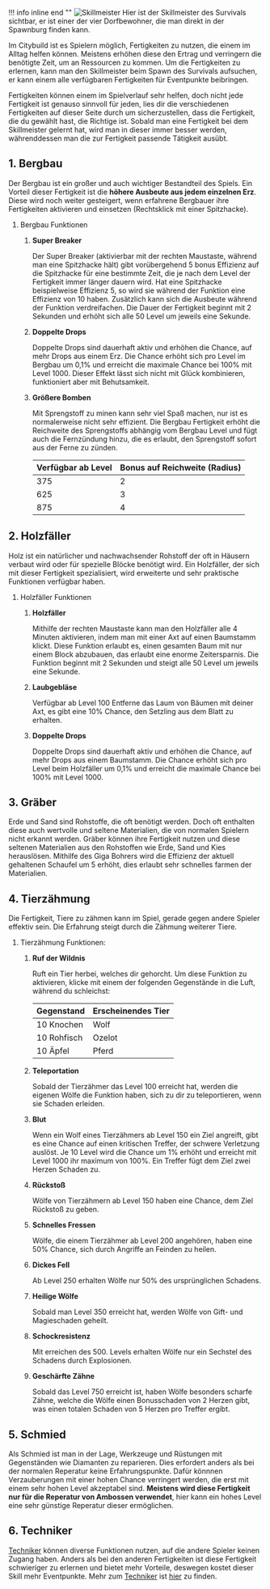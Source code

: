 
!!! info inline end ""
    ![Skillmeister](https://files.steempeak.com/file/steempeak/skyroad-wiki/Ye61I2zf-2019-12-18_15.04.45.png)
    Hier ist der Skillmeister des Survivals sichtbar, er ist einer der vier Dorfbewohner, die man direkt in der Spawnburg finden kann.


Im Citybuild ist es Spielern möglich, Fertigkeiten zu nutzen, die einem im Alltag helfen können. Meistens erhöhen diese den Ertrag und verringern die benötigte Zeit, um an Ressourcen zu kommen.
Um die Fertigkeiten zu erlernen, kann man den Skillmeister beim Spawn des Survivals aufsuchen, er kann einem alle verfügbaren Fertigkeiten für Eventpunkte beibringen.

Fertigkeiten können einem im Spielverlauf sehr helfen, doch nicht jede Fertigkeit ist genauso sinnvoll für jeden, lies dir die verschiedenen Fertigkeiten auf dieser Seite durch um sicherzustellen, dass die Fertigkeit, die du gewählt hast, die Richtige ist.
Sobald man eine Fertigkeit bei dem Skillmeister gelernt hat, wird man in dieser immer besser werden, währenddessen man die zur Fertigkeit passende Tätigkeit ausübt.

## 1. Bergbau
Der Bergbau ist ein großer und auch wichtiger Bestandteil des Spiels. Ein Vorteil dieser Fertigkeit ist die **höhere Ausbeute aus jedem einzelnen Erz**. Diese wird noch weiter gesteigert, wenn erfahrene Bergbauer ihre Fertigkeiten aktivieren und einsetzen (Rechtsklick mit einer Spitzhacke).

1. Bergbau Funktionen
    1. **Super Breaker**
	
        Der Super Breaker (aktivierbar mit der rechten Maustaste, während man eine Spitzhacke hält) gibt vorübergehend 5 bonus Effizienz auf die Spitzhacke für eine bestimmte Zeit, die je nach dem Level der Fertigkeit immer länger dauern wird. Hat eine Spitzhacke beispielweise Effizienz 5, so wird sie während der Funktion eine Effizienz von 10 haben. Zusätzlich kann sich die Ausbeute während der Funktion verdreifachen. Die Dauer der Fertigkeit beginnt mit 2 Sekunden und erhöht sich alle 50 Level um jeweils eine Sekunde.
		
    2. **Doppelte Drops**
	
        Doppelte Drops sind dauerhaft aktiv und erhöhen die Chance, auf mehr Drops aus einem Erz. Die Chance erhöht sich pro Level im Bergbau um 0,1% und erreicht die maximale Chance bei 100% mit Level 1000. Dieser Effekt lässt sich nicht mit Glück kombinieren, funktioniert aber mit Behutsamkeit.
		
    3. **Größere Bomben**
	
        Mit Sprengstoff zu minen kann sehr viel Spaß machen, nur ist es normalerweise nicht sehr effizient. Die Bergbau Fertigkeit erhöht die Reichweite des Sprengstoffs abhängig vom Bergbau Level und fügt auch die Fernzündung hinzu, die es erlaubt, den Sprengstoff sofort aus der Ferne zu zünden.

        | Verfügbar ab Level | Bonus auf Reichweite (Radius) |
        | :-- | :--- |
        | 375 | 2 |
        | 625 | 3 |
        | 875 | 4 |

## 2. Holzfäller
Holz ist ein natürlicher und nachwachsender Rohstoff der oft in Häusern verbaut wird oder für spezielle Blöcke benötigt wird. Ein Holzfäller, der sich mit dieser Fertigkeit spezialisiert, wird erweiterte und sehr praktische Funktionen verfügbar haben.

1. Holzfäller Funktionen

    1. **Holzfäller**

        Mithilfe der rechten Maustaste kann man den Holzfäller alle 4 Minuten aktivieren, indem man mit einer Axt auf einen Baumstamm klickt. Diese Funktion erlaubt es, einen gesamten Baum mit nur einem Block abzubauen, das erlaubt eine enorme Zeitersparnis.
        Die Funktion beginnt mit 2 Sekunden und steigt alle 50 Level um jeweils eine Sekunde.

    2. **Laubgebläse**

        Verfügbar ab Level 100
        Entferne das Laum von Bäumen mit deiner Axt, es gibt eine 10% Chance, den Setzling aus dem Blatt zu erhalten.

    3. **Doppelte Drops**

        Doppelte Drops sind dauerhaft aktiv und erhöhen die Chance, auf mehr Drops aus einem Baumstamm. Die Chance erhöht sich pro Level beim Holzfäller um 0,1% und erreicht die maximale Chance bei 100% mit Level 1000.

## 3. Gräber
Erde und Sand sind Rohstoffe, die oft benötigt werden. Doch oft enthalten diese auch wertvolle und seltene Materialien, die von normalen Spielern nicht erkannt werden. Gräber können ihre Fertigkeit nutzen und diese seltenen Materialien aus den Rohstoffen wie Erde, Sand und Kies herauslösen.
Mithilfe des Giga Bohrers wird die Effizienz der aktuell gehaltenen Schaufel um 5 erhöht, dies erlaubt sehr schnelles farmen der Materialien.

## 4. Tierzähmung
Die Fertigkeit, Tiere zu zähmen kann im Spiel, gerade gegen andere Spieler effektiv sein. Die Erfahrung steigt durch die Zähmung weiterer Tiere.

1. Tierzähmung Funktionen:
    1. **Ruf der Wildnis**
	
        Ruft ein Tier herbei, welches dir gehorcht. Um diese Funktion zu aktivieren, klicke mit einem der folgenden Gegenstände in die Luft, während du schleichst:
		
        | Gegenstand | Erscheinendes Tier |
        | :-- | :--- |
        | 10 Knochen | Wolf |
        | 10 Rohfisch | Ozelot |
        | 10 Äpfel | Pferd |
	
    2. **Teleportation**
	
        Sobald der Tierzähmer das Level 100 erreicht hat, werden die eigenen Wölfe die Funktion haben, sich zu dir zu teleportieren, wenn sie Schaden erleiden.
	
    3. **Blut**
	
        Wenn ein Wolf eines Tierzähmers ab Level 150 ein Ziel angreift, gibt es eine Chance auf einen kritischen Treffer, der schwere Verletzung auslöst. Je 10 Level wird die Chance um 1% erhöht und erreicht mit Level 1000 ihr maximum von 100%. Ein Treffer fügt dem Ziel zwei Herzen Schaden zu.
	
    4. **Rückstoß**
	
        Wölfe von Tierzähmern ab Level 150 haben eine Chance, dem Ziel Rückstoß zu geben.
	
    5. **Schnelles Fressen**
	
        Wölfe, die einem Tierzähmer ab Level 200 angehören, haben eine 50% Chance, sich durch Angriffe an Feinden zu heilen.
	
    6. **Dickes Fell**
	
        Ab Level 250 erhalten Wölfe nur 50% des ursprünglichen Schadens.
	
    7. **Heilige Wölfe**
	
        Sobald man Level 350 erreicht hat, werden Wölfe von Gift- und Magieschaden geheilt.
	
    8. **Schockresistenz**
	
        Mit erreichen des 500. Levels erhalten Wölfe nur ein Sechstel des Schadens durch Explosionen.
	
    9. **Geschärfte Zähne**
	
        Sobald das Level 750 erreicht ist, haben Wölfe besonders scharfe Zähne, welche die Wölfe einen Bonusschaden von 2 Herzen gibt, was einen totalen Schaden von 5 Herzen pro Treffer ergibt.

## 5. Schmied
Als Schmied ist man in der Lage, Werkzeuge und Rüstungen mit Gegenständen wie Diamanten zu reparieren. Dies erfordert anders als bei der normalen Reperatur keine Erfahrungspunkte. Dafür könnnen Verzauberungen mit einer hohen Chance verringert werden, die erst mit einem sehr hohen Level akzeptabel sind. **Meistens wird diese Fertigkeit nur für die Reperatur von Ambossen verwendet**, hier kann ein hohes Level eine sehr günstige Reperatur dieser ermöglichen.

## 6. Techniker
[Techniker](citybuild_techniker.md) können diverse Funktionen nutzen, auf die andere Spieler keinen Zugang haben. Anders als bei den anderen Fertigkeiten ist diese Fertigkeit schwieriger zu erlernen und bietet mehr Vorteile, deswegen kostet dieser Skill mehr Eventpunkte.
Mehr zum [Techniker](citybuild_techniker.md) ist [hier](citybuild_techniker.md) zu finden.
